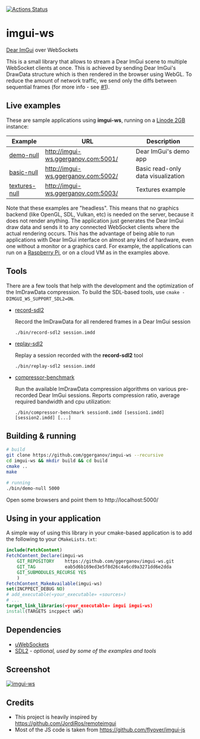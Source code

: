  [![Actions Status](https://github.com/ggerganov/imgui-ws/workflows/CI/badge.svg)](https://github.com/ggerganov/imgui-ws/actions)

# imgui-ws

[Dear ImGui](https://github.com/ocornut/imgui) over WebSockets

This is a small library that allows to stream a Dear ImGui scene to multiple WebSocket clients at once. This is achieved by sending Dear ImGui's DrawData structure which is then rendered in the browser using WebGL. To reduce the amount of network traffic, we send only the diffs between sequential frames (for more info - see [#1](../../issues/1/)).

## Live examples

These are sample applications using **imgui-ws**, running on a [Linode 2GB](https://www.linode.com/pricing) instance:

| Example | URL | Description |
| ------- | --- | ----------- |
| [demo-null](https://github.com/ggerganov/imgui-ws/tree/master/examples/demo-null) | http://imgui-ws.ggerganov.com:5001/ | Dear ImGui's demo app |
| [basic-null](https://github.com/ggerganov/imgui-ws/tree/master/examples/basic-null) | http://imgui-ws.ggerganov.com:5002/ | Basic read-only data visualization |
| [textures-null](https://github.com/ggerganov/imgui-ws/tree/master/examples/textures-null) | http://imgui-ws.ggerganov.com:5003/ | Textures example |

Note that these examples are "headless". This means that no graphics backend (like OpenGL, SDL, Vulkan, etc) is needed on the server, because it does not render anything. The application just generates the Dear ImGui draw data and sends it to any connected WebSocket clients where the actual rendering occurs. This has the advantage of being able to run applications with Dear ImGui interface on almost any kind of hardware, even one without a monitor or a graphics card. For example, the applications can run on a [Raspberry Pi](https://www.raspberrypi.org), or on a cloud VM as in the examples above.

## Tools

There are a few tools that help with the development and the optimization of the ImDrawData compression.
To build the SDL-based tools, use `cmake -DIMGUI_WS_SUPPORT_SDL2=ON`.

- [record-sdl2](https://github.com/ggerganov/imgui-ws/tree/master/tools/record-sdl2)

  Record the ImDrawData for all rendered frames in a Dear ImGui session

      ./bin/record-sdl2 session.imdd

- [replay-sdl2](https://github.com/ggerganov/imgui-ws/tree/master/tools/replay-sdl2)

  Replay a session recorded with the **record-sdl2** tool

      ./bin/replay-sdl2 session.imdd

- [compressor-benchmark](https://github.com/ggerganov/imgui-ws/tree/master/tools/compressor-benchmark)

  Run the available ImDrawData compression algorithms on various pre-recorded Dear ImGui sessions. Reports compression ratio, average required bandwidth and cpu utilization:

      ./bin/compressor-benchmark session0.imdd [session1.imdd] [session2.imdd] [...]

## Building & running

```bash
# build
git clone https://github.com/ggerganov/imgui-ws --recursive
cd imgui-ws && mkdir build && cd build
cmake ..
make

# running
./bin/demo-null 5000
```

Open some browsers and point them to http://localhost:5000/

## Using in your application

A simple way of using this library in your cmake-based application is
to add the following to your `CMakeLists.txt`:

```cmake
include(FetchContent)
FetchContent_Declare(imgui-ws
    GIT_REPOSITORY    https://github.com/ggerganov/imgui-ws.git
    GIT_TAG           eab5d6b169ed3e5f8d26c4a6cd9a3271dd6e2dda
    GIT_SUBMODULES_RECURSE YES
    )
FetchContent_MakeAvailable(imgui-ws)
set(INCPPECT_DEBUG NO)
# add_executable(«your_executable» «sources»)
# ...
target_link_libraries(«your_executable» imgui imgui-ws)
install(TARGETS incppect uWS)
```

## Dependencies

 - [uWebSockets](https://github.com/uNetworking/uWebSockets)
 - [SDL2](https://www.libsdl.org) - *optional, used by some of the examples and tools*

## Screenshot 

 <a href="https://i.imgur.com/TVxj8cf.png" target="_blank">![imgui-ws](https://i.imgur.com/TVxj8cf.png)</a>

## Credits
 - This project is heavily inspired by https://github.com/JordiRos/remoteimgui
 - Most of the JS code is taken from https://github.com/flyover/imgui-js
